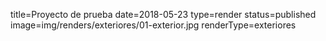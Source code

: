 title=Proyecto de prueba
date=2018-05-23
type=render
status=published
image=img/renders/exteriores/01-exterior.jpg
renderType=exteriores
~~~~~~